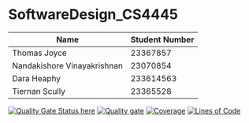 # SoftwareDesign_CS4445

| Name                        | Student Number |
| --------------------------- | -------------- |
| Thomas Joyce                | 23367857       |
| Nandakishore Vinayakrishnan | 23070854       |
| Dara Heaphy                 | 233614563      |
| Tiernan Scully              | 23365528       |

[![Quality Gate Status here](http://localhost:9000/api/project_badges/measure?project=SoftwareDesign_CS4445&metric=alert_status&token=sqb_9a42b9033e3e074fcbbbf625eeb876e7518847da)](http://localhost:9000/dashboard?id=SoftwareDesign_CS4445)
[![Quality gate](http://localhost:9000/api/project_badges/quality_gate?project=SoftwareDesign_CS4445&token=sqb_9a42b9033e3e074fcbbbf625eeb876e7518847da)](http://localhost:9000/dashboard?id=SoftwareDesign_CS4445)
[![Coverage](http://localhost:9000/api/project_badges/measure?project=SoftwareDesign_CS4445&metric=coverage&token=sqb_9a42b9033e3e074fcbbbf625eeb876e7518847da)](http://localhost:9000/dashboard?id=SoftwareDesign_CS4445)
[![Lines of Code](http://localhost:9000/api/project_badges/measure?project=SoftwareDesign_CS4445&metric=ncloc&token=sqb_9a42b9033e3e074fcbbbf625eeb876e7518847da)](http://localhost:9000/dashboard?id=SoftwareDesign_CS4445)
